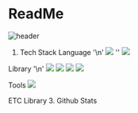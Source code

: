 # ReadMe
![header](https://capsule-render.vercel.app/api?type=transparent&color=gradient&height=300&section=header&text=Son%20Heyong%20oh%20Github%20%F0%9F%A4%97)

1. Tech Stack
Language '\n'
<img src="https://img.shields.io/badge/Python-3776AB?style=flat-square&logo=Python&logoColor=white"/> '' <img src="https://img.shields.io/badge/R-276DC3?style=flat-square&logo=R&logoColor=white"/>

Library '\n'
<img src="https://img.shields.io/badge/Pytorch-EE4C2C?style=flat-square&logo=Pytorch&logoColor=white"/> <img src="https://img.shields.io/badge/TensorFlow-FF6F00?style=flat-square&logo=TensorFlow&logoColor=white"/> <img src="https://img.shields.io/badge/pandas-150458?style=flat-square&logo=pandas&logoColor=white"/> <img src="https://img.shields.io/badge/numpy-013243?style=flat-square&logo=numpy&logoColor=white"/>

Tools
<img src="https://img.shields.io/badge/GoogleColab-F9AB00?style=flat-square&logo=GoogleColab&logoColor=white"/>

ETC
Library
3. Github Stats


